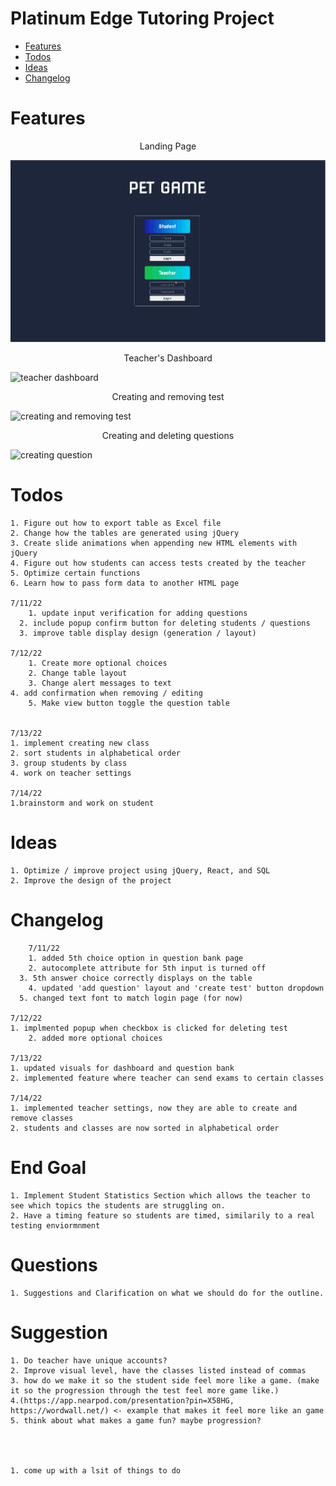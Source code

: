 # Platinum Edge Tutoring Project
  <!--- Description --->
  * [Features](#features)
  * [Todos](#todos)
  * [Ideas](#ideas)
  * [Changelog](#changelog)
# Features
  <p align="center">Landing Page</p>
  
  ![loadingpage](images_videos/loadingpage_2.gif)
  <!--- 1. multi-select window that allows the teacher to send tests to students in a specific class --->
  <p align="center">Teacher's Dashboard</p>	
  
  ![teacher dashboard](https://user-images.githubusercontent.com/98438095/178291628-8a423267-8d4d-4378-ac3e-f7225a894fe7.gif)
	
  <!--- ![teacher dashboard](images_videos/teacher%20dashboard_2.gif) --->
  <!--- 2. selecting multiple students / questions / tests and delete them --->
  <p align="center">Creating and removing test</p>	
  
  ![creating and removing test](https://user-images.githubusercontent.com/98438095/178291754-0a35bcc6-7b00-40ba-b9b8-9a9e4abc5ae0.gif)

  <!--- ![creating and removing test](images_videos/creating%20new%20test.gif) --->
  <p align="center">Creating and deleting questions</p>		
  
  ![creating question](https://user-images.githubusercontent.com/98438095/178291933-37ecf54f-3faa-4e31-8f5d-38fd2c216362.gif)

  <!--- ![creating question](images_videos/creating%20question.gif) --->
  
# Todos
		
    1. Figure out how to export table as Excel file
    2. Change how the tables are generated using jQuery
    3. Create slide animations when appending new HTML elements with jQuery
    4. Figure out how students can access tests created by the teacher
    5. Optimize certain functions
	6. Learn how to pass form data to another HTML page

    7/11/22
		1. update input verification for adding questions
	  2. include popup confirm button for deleting students / questions
	  3. improve table display design (generation / layout)
   
    7/12/22
		1. Create more optional choices
		2. Change table layout
		3. Change alert messages to text
    4. add confirmation when removing / editing
		5. Make view button toggle the question table


    7/13/22
    1. implement creating new class
    2. sort students in alphabetical order
    3. group students by class
    4. work on teacher settings

    7/14/22
    1.brainstorm and work on student
    
# Ideas
    1. Optimize / improve project using jQuery, React, and SQL 
    2. Improve the design of the project


# Changelog

		7/11/22
		1. added 5th choice option in question bank page
		2. autocomplete attribute for 5th input is turned off
	  3. 5th answer choice correctly displays on the table
		4. updated 'add question' layout and 'create test' button dropdown
	  5. changed text font to match login page (for now)
   
    7/12/22
    1. implmented popup when checkbox is clicked for deleting test
		2. added more optional choices

    7/13/22
    1. updated visuals for dashboard and question bank
    2. implemented feature where teacher can send exams to certain classes

    7/14/22
    1. implemented teacher settings, now they are able to create and remove classes
    2. students and classes are now sorted in alphabetical order



    
# End Goal
    1. Implement Student Statistics Section which allows the teacher to see which topics the students are struggling on.
    2. Have a timing feature so students are timed, similarily to a real testing enviormnment 


# Questions
    1. Suggestions and Clarification on what we should do for the outline.




# Suggestion
    1. Do teacher have unique accounts?
    2. Improve visual level, have the classes listed instead of commas
    3. how do we make it so the student side feel more like a game. (make it so the progression through the test feel more game like.)
    4.(https://app.nearpod.com/presentation?pin=X58HG, https://wordwall.net/) <- example that makes it feel more like an game
    5. think about what makes a game fun? maybe progression?




    1. come up with a lsit of things to do